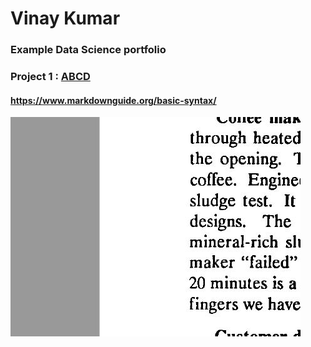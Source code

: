# Vinay Kumar
### Example Data Science portfolio

### Project 1 : [ABCD](https://onlinedegree.iitm.ac.in/academics.html)

#### https://www.markdownguide.org/basic-syntax/
![](/images/Capturxxe.JPG)
